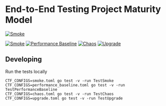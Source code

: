 # End-to-End Testing Project Maturity Model

[![Smoke](https://img.shields.io/badge/Level_1-TestSmoke?branch=maturity-model&job=TestSmoke)](https://github.com/smartcontractkit/chainlink-testing-framework/actions/workflows/framework-golden-tests.yml)

[![Smoke](https://github.com/smartcontractkit/chainlink-testing-framework/actions/workflows/framework-golden-tests.yml/badge.svg?branch=maturity-model&job=TestSmoke)](https://github.com/smartcontractkit/chainlink-testing-framework/actions/workflows/framework-golden-tests.yml)
[![Performance Baseline](https://github.com/smartcontractkit/chainlink-testing-framework/actions/workflows/framework-golden-tests.yml/badge.svg?branch=maturity-model&job=PerformanceBaseline)](https://github.com/smartcontractkit/chainlink-testing-framework/actions/workflows/framework-golden-tests.yml)
[![Chaos](https://github.com/smartcontractkit/chainlink-testing-framework/actions/workflows/framework-golden-tests.yml/badge.svg?branch=maturity-model&job=TestChaos)](https://github.com/smartcontractkit/chainlink-testing-framework/actions/workflows/framework-golden-tests.yml)
[![Upgrade](https://github.com/smartcontractkit/chainlink-testing-framework/actions/workflows/framework-golden-tests.yml/badge.svg?branch=maturity-model&job=TestUpgrade)](https://github.com/smartcontractkit/chainlink-testing-framework/actions/workflows/framework-golden-tests.yml)

## Developing
Run the tests locally
```
CTF_CONFIGS=smoke.toml go test -v -run TestSmoke
CTF_CONFIGS=performance_baseline.toml go test -v -run TestPerformanceBaseline
CTF_CONFIGS=chaos.toml go test -v -run TestChaos
CTF_CONFIGS=upgrade.toml go test -v -run TestUpgrade
```